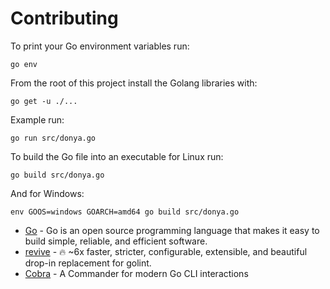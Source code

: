 # Contributing

To print your Go environment variables run:

```
go env
```

From the root of this project install the Golang libraries with:

```
go get -u ./...
```

Example run:

```
go run src/donya.go
```

To build the Go file into an executable for Linux run:

```
go build src/donya.go
```

And for Windows:

```
env GOOS=windows GOARCH=amd64 go build src/donya.go
```

- [Go](https://golang.org/) - Go is an open source programming language that makes it easy to build simple, reliable, and efficient software.
- [revive](https://github.com/mgechev/revive) - 🔥 ~6x faster, stricter, configurable, extensible, and beautiful drop-in replacement for golint.
- [Cobra](https://github.com/spf13/cobra) - A Commander for modern Go CLI interactions
